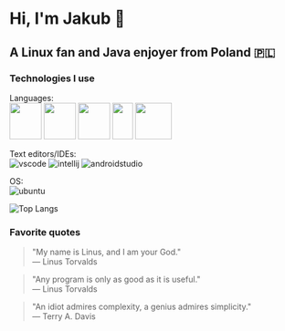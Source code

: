 # Hi, I'm Jakub 👋
## A Linux fan and Java enjoyer from Poland 🇵🇱

### Technologies I use
Languages: <br/>
<img src="https://github.com/jakub-swiniarski/jakub-swiniarski/assets/77209709/720b4839-f389-415d-9d8f-26100983e9b4" width=56 height=64>
<img src="https://github.com/jakub-swiniarski/jakub-swiniarski/assets/77209709/01cfd882-46eb-41e0-a1cd-9f9fe79f0cdf" width=56 height=64>
<img src="https://github.com/jakub-swiniarski/jakub-swiniarski/assets/77209709/89527f31-4c8c-4374-b87b-701230b43d24" width=56 height=64>
<img src="https://github.com/jakub-swiniarski/jakub-swiniarski/assets/77209709/404bff9e-97c8-419e-85f8-452fc037541e" width=36 height=64>
<img src="https://github.com/jakub-swiniarski/jakub-swiniarski/assets/77209709/7052132a-145b-462a-80ae-5b64ca312fb5" width=64 height=64>

Text editors/IDEs: <br/>
![vscode](https://github.com/jakub-swiniarski/jakub-swiniarski/assets/77209709/4f868348-7e06-4b53-a73a-20f2b7629041)
![intellij](https://github.com/jakub-swiniarski/jakub-swiniarski/assets/77209709/30677767-3a95-49b0-b46c-69903033b088)
![androidstudio](https://github.com/jakub-swiniarski/jakub-swiniarski/assets/77209709/cd781ddc-073d-45ff-8939-4eb7b6a2d7c4)

OS: <br/>
![ubuntu](https://github.com/jakub-swiniarski/jakub-swiniarski/assets/77209709/65da4740-b1e4-4b93-85d0-085177ff3716)

![Top Langs](https://github-readme-stats.vercel.app/api/top-langs/?username=jakub-swiniarski&size_weight=0&count_weight=1&hide=batchfile,powershell&layout=compact&theme=dark)

### Favorite quotes
> "My name is Linus, and I am your God." <br/>
> — Linus Torvalds

> "Any program is only as good as it is useful." <br/>
> — Linus Torvalds

> "An idiot admires complexity, a genius admires simplicity." <br/>
> — Terry A. Davis
